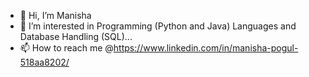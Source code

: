 - 👋 Hi, I’m Manisha
- 👀 I’m interested in Programming (Python and Java) Languages and Database Handling (SQL)...
- 📫 How to reach me @https://www.linkedin.com/in/manisha-pogul-518aa8202/

<!---
manishapogul/manishapogul is a ✨ special ✨ repository because its `README.md` (this file) appears on your GitHub profile.
You can click the Preview link to take a look at your changes.
--->
